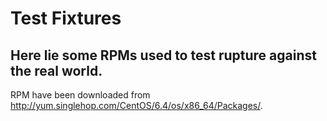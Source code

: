 # Test Fixtures

## Here lie some RPMs used to test rupture against the real world.

RPM have been downloaded from http://yum.singlehop.com/CentOS/6.4/os/x86_64/Packages/.
